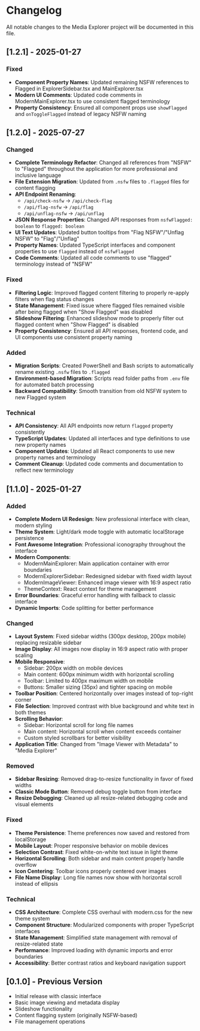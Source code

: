 # Changelog

All notable changes to the Media Explorer project will be documented in this file.

## [1.2.1] - 2025-01-27

### Fixed
- **Component Property Names**: Updated remaining NSFW references to Flagged in ExplorerSidebar.tsx and MainExplorer.tsx
- **Modern UI Comments**: Updated code comments in ModernMainExplorer.tsx to use consistent flagged terminology
- **Property Consistency**: Ensured all component props use `showFlagged` and `onToggleFlagged` instead of legacy NSFW naming

## [1.2.0] - 2025-07-27

### Changed
- **Complete Terminology Refactor**: Changed all references from "NSFW" to "Flagged" throughout the application for more professional and inclusive language
- **File Extension Migration**: Updated from `.nsfw` files to `.flagged` files for content flagging
- **API Endpoint Renaming**: 
  - `/api/check-nsfw` → `/api/check-flag`
  - `/api/flag-nsfw` → `/api/flag`
  - `/api/unflag-nsfw` → `/api/unflag`
- **JSON Response Properties**: Changed API responses from `nsfwFlagged: boolean` to `flagged: boolean`
- **UI Text Updates**: Updated button tooltips from "Flag NSFW"/"Unflag NSFW" to "Flag"/"Unflag"
- **Property Names**: Updated TypeScript interfaces and component properties to use `flagged` instead of `nsfwFlagged`
- **Code Comments**: Updated all code comments to use "flagged" terminology instead of "NSFW"

### Fixed
- **Filtering Logic**: Improved flagged content filtering to properly re-apply filters when flag status changes
- **State Management**: Fixed issue where flagged files remained visible after being flagged when "Show Flagged" was disabled
- **Slideshow Filtering**: Enhanced slideshow mode to properly filter out flagged content when "Show Flagged" is disabled
- **Property Consistency**: Ensured all API responses, frontend code, and UI components use consistent property naming

### Added
- **Migration Scripts**: Created PowerShell and Bash scripts to automatically rename existing `.nsfw` files to `.flagged`
- **Environment-based Migration**: Scripts read folder paths from `.env` file for automated batch processing
- **Backward Compatibility**: Smooth transition from old NSFW system to new Flagged system

### Technical
- **API Consistency**: All API endpoints now return `flagged` property consistently
- **TypeScript Updates**: Updated all interfaces and type definitions to use new property names
- **Component Updates**: Updated all React components to use new property names and terminology
- **Comment Cleanup**: Updated code comments and documentation to reflect new terminology

## [1.1.0] - 2025-01-27

### Added
- **Complete Modern UI Redesign**: New professional interface with clean, modern styling
- **Theme System**: Light/dark mode toggle with automatic localStorage persistence
- **Font Awesome Integration**: Professional iconography throughout the interface
- **Modern Components**: 
  - ModernMainExplorer: Main application container with error boundaries
  - ModernExplorerSidebar: Redesigned sidebar with fixed width layout
  - ModernImageViewer: Enhanced image viewer with 16:9 aspect ratio
  - ThemeContext: React context for theme management
- **Error Boundaries**: Graceful error handling with fallback to classic interface
- **Dynamic Imports**: Code splitting for better performance

### Changed
- **Layout System**: Fixed sidebar widths (300px desktop, 200px mobile) replacing resizable sidebar
- **Image Display**: All images now display in 16:9 aspect ratio with proper scaling
- **Mobile Responsive**: 
  - Sidebar: 200px width on mobile devices
  - Main content: 600px minimum width with horizontal scrolling
  - Toolbar: Limited to 400px maximum width on mobile
  - Buttons: Smaller sizing (35px) and tighter spacing on mobile
- **Toolbar Position**: Centered horizontally over images instead of top-right corner
- **File Selection**: Improved contrast with blue background and white text in both themes
- **Scrolling Behavior**: 
  - Sidebar: Horizontal scroll for long file names
  - Main content: Horizontal scroll when content exceeds container
  - Custom styled scrollbars for better visibility
- **Application Title**: Changed from "Image Viewer with Metadata" to "Media Explorer"

### Removed
- **Sidebar Resizing**: Removed drag-to-resize functionality in favor of fixed widths
- **Classic Mode Button**: Removed debug toggle button from interface
- **Resize Debugging**: Cleaned up all resize-related debugging code and visual elements

### Fixed
- **Theme Persistence**: Theme preferences now saved and restored from localStorage
- **Mobile Layout**: Proper responsive behavior on mobile devices
- **Selection Contrast**: Fixed white-on-white text issue in light theme
- **Horizontal Scrolling**: Both sidebar and main content properly handle overflow
- **Icon Centering**: Toolbar icons properly centered over images
- **File Name Display**: Long file names now show with horizontal scroll instead of ellipsis

### Technical
- **CSS Architecture**: Complete CSS overhaul with modern.css for the new theme system
- **Component Structure**: Modularized components with proper TypeScript interfaces
- **State Management**: Simplified state management with removal of resize-related state
- **Performance**: Improved loading with dynamic imports and error boundaries
- **Accessibility**: Better contrast ratios and keyboard navigation support

## [0.1.0] - Previous Version
- Initial release with classic interface
- Basic image viewing and metadata display
- Slideshow functionality
- Content flagging system (originally NSFW-based)
- File management operations
